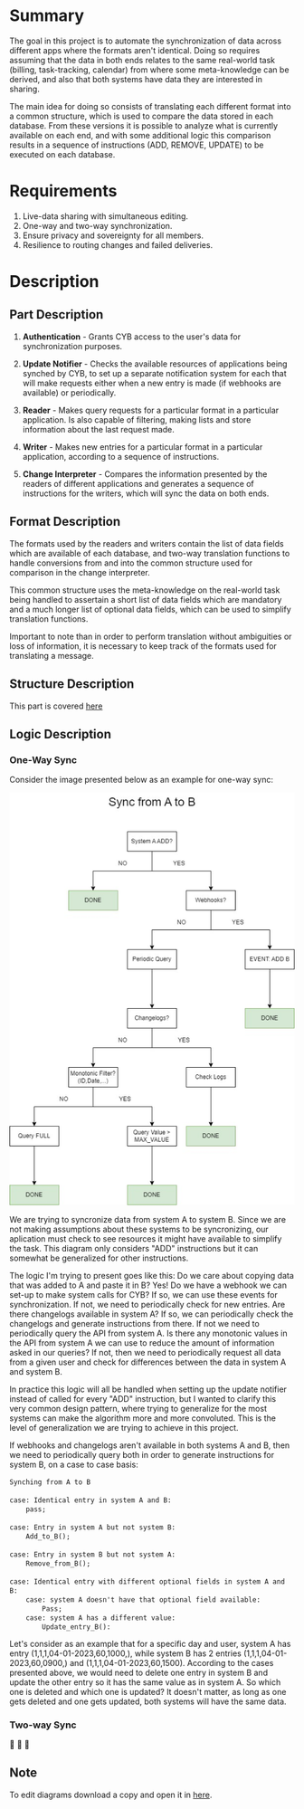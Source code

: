 # Summary

The goal in this project is to automate the synchronization of data across different apps where the formats aren't identical. Doing so requires assuming that the data in both ends relates to the same real-world task (billing, task-tracking, calendar) from where some meta-knowledge can be derived, and also that both systems have data they are interested in sharing.

The main idea for doing so consists of translating each different format into a common structure, which is used to compare the data stored in each database. From these versions it is possible to analyze what is currently available on each end, and with some additional logic this comparison results in a sequence of instructions (ADD, REMOVE, UPDATE) to be executed on each database.

# Requirements

1. Live-data sharing with simultaneous editing.
2. One-way and two-way synchronization.
3. Ensure privacy and sovereignty for all members.
4. Resilience to routing changes and failed deliveries.

# Description

## Part Description

1. **Authentication** - Grants CYB access to the user's data for synchronization purposes.

2. **Update Notifier** - Checks the available resources of applications being synched by CYB, to set up a separate notification system for each that will make requests either when a new entry is made (if webhooks are available) or periodically.

4. **Reader** - Makes query requests for a particular format in a particular application. Is also capable of filtering, making lists and store information about the last request made.

5. **Writer** - Makes new entries for a particular format in a particular application, according to a sequence of instructions.

6. **Change Interpreter** - Compares the information presented by the readers of different applications and generates a sequence of instructions for the writers, which will sync the data on both ends. 

## Format Description

The formats used by the readers and writers contain the list of data fields which are available of each database, and two-way translation functions to handle conversions from and into the common structure used for comparison in the change interpreter.

This common structure uses the meta-knowledge on the real-world task being handled to assertain a short list of data fields which are mandatory and a much longer list of optional data fields, which can be used to simplify translation functions.

Important to note than in order to perform translation without ambiguities or loss of information, it is necessary to keep track of the formats used for translating a message.

## Structure Description

This part is covered [here](https://github.com/pondersource/CYB/blob/main/Design%20Information/Structure.md)

## Logic Description

### One-Way Sync

Consider the image presented below as an example for one-way sync:

<img src="https://github.com/pondersource/CYB/blob/main/Design%20Information/one_way_sync.jpg?raw=true"/>

We are trying to syncronize data from system A to system B. Since we are not making assumptions about these systems to be syncronizing, our aplication must check to see resources it might have available to simplify the task. This diagram only considers "ADD" instructions but it can somewhat be generalized for other instructions.

The logic I'm trying to present goes like this: Do we care about copying data that was added to A and paste it in B? Yes! Do we have a webhook we can set-up to make system calls for CYB? If so, we can use these events for synchronization. If not, we need to periodically check for new entries. Are there changelogs available in system A? If so, we can periodically check the changelogs and generate instructions from there. If not we need to periodically query the API from system A. Is there any monotonic values in the API from system A we can use to reduce the amount of information asked in our queries? If not, then we need to periodically request all data from a given user and check for differences between the data in system A and system B.

In practice this logic will all be handled when setting up the update notifier instead of called for every "ADD" instruction, but I wanted to clarify this very common design pattern, where trying to generalize for the most systems can make the algorithm more and more convoluted. This is the level of generalization we are trying to achieve in this project.

If webhooks and changelogs aren't available in both systems A and B, then we need to periodically query both in order to generate instructions for system B, on a case to case basis:

    Synching from A to B
    
    case: Identical entry in system A and B:
        pass;

    case: Entry in system A but not system B:
        Add_to_B();

    case: Entry in system B but not system A:
        Remove_from_B();

    case: Identical entry with different optional fields in system A and B:
        case: system A doesn't have that optional field available:
            Pass;
        case: system A has a different value:
            Update_entry_B():
            
Let's consider as an example that for a specific day and user, system A has entry (1,1,1,04-01-2023,60,1000,), while system B has 2 entries (1,1,1,04-01-2023,60,0900,) and (1,1,1,04-01-2023,60,1500). According to the cases presented above, we would need to delete one entry in system B and update the other entry so it has the same value as in system A. So which one is deleted and which one is updated? It doesn't matter, as long as one gets deleted and one gets updated, both systems will have the same data.

### Two-way Sync

:construction: :construction: :construction:

## Note

To edit diagrams download a copy and open it in [here](https://app.diagrams.net/).
